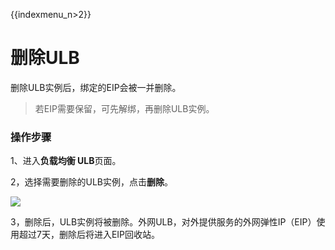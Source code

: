 {{indexmenu_n>2}}

# 删除ULB

删除ULB实例后，绑定的EIP会被一并删除。
> 若EIP需要保留，可先解绑，再删除ULB实例。


### 操作步骤

1、进入**负载均衡 ULB**页面。

2，选择需要删除的ULB实例，点击**删除**。

![](https://static.ucloud.cn/824bdae3c0a64585ad3a67526902b581.png)

3，删除后，ULB实例将被删除。外网ULB，对外提供服务的外网弹性IP（EIP）使用超过7天，删除后将进入EIP回收站。



